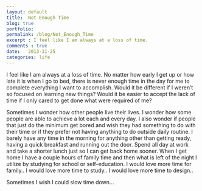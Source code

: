```yaml
---
layout: default
title:  Not Enough Time
blog: true
portfolio:
permalink: /blog/Not_Enough_Time 
excerpt : I feel like I am always at a loss of time. 
comments : true
date:   2013-11-25
categories: life
---
```


I feel like I am always at a loss of time. No matter how early I get up or how late it is when I go to bed, there is never enough time in the day for me to complete everything I want to accomplish. Would it be different if I weren’t so focused on learning new things? Would it be easier to accept the lack of time if I only cared to get done what were required of me? 
<!-- /intro -->
Sometimes I wonder how other people live their lives. I wonder how some people are able to achieve a lot each and every day. I also wonder if people that just do the minimum get bored and wish they had something to do with their time or if they prefer not having anything to do outside daily routine. I barely have any time in the morning for anything other than getting ready, having a quick breakfast and running out the door. Spend all day at work and take a shorter lunch just so I can get back home sooner. When I get home I have a couple hours of family time and then what is left of the night I utilize by studying for school or self-education. I would love more time for family.. I would love more time to study.. I would love more time to design..

Sometimes I wish I could slow time down…
